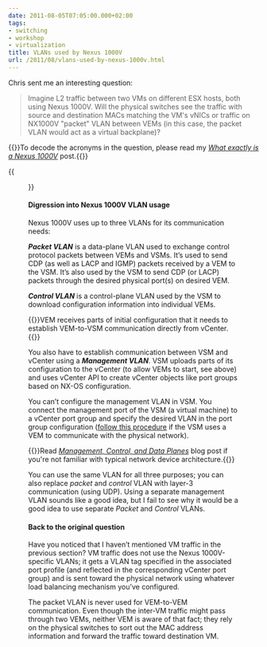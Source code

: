 ```yaml
---
date: 2011-08-05T07:05:00.000+02:00
tags:
- switching
- workshop
- virtualization
title: VLANs used by Nexus 1000V
url: /2011/08/vlans-used-by-nexus-1000v.html
---
```


Chris sent me an interesting question:

> Imagine L2 traffic between two VMs on different ESX hosts, both using Nexus 1000V. Will the physical switches see the traffic with source and destination MACs matching the VM's vNICs or traffic on NX1000V "packet" VLAN between VEMs (in this case, the packet VLAN would act as a virtual backplane)?

{{<note>}}To decode the acronyms in the question, please read my [*What exactly is a Nexus 1000V*](https://blog.ipspace.net/2011/06/what-exactly-is-nexus-1000v.html) post.{{</note>}}
<!--more-->
{{<figure src="/2011/08/s320-NX1K_VLAN.png" caption="VLANs used by Nexus 1000V">}}

#### Digression into Nexus 1000V VLAN usage

Nexus 1000V uses up to three VLANs for its communication needs:

***Packet VLAN*** is a data-plane VLAN used to exchange control protocol packets between VEMs and VSMs. It’s used to send CDP (as well as LACP and IGMP) packets received by a VEM to the VSM. It’s also used by the VSM to send CDP (or LACP) packets through the desired physical port(s) on desired VEM.

***Control VLAN*** is a control-plane VLAN used by the VSM to download configuration information into individual VEMs.

{{<note info>}}VEM receives parts of initial configuration that it needs to establish VEM-to-VSM communication directly from vCenter.{{</note>}}

You also have to establish communication between VSM and vCenter using a ***Management VLAN***. VSM uploads parts of its configuration to the vCenter (to allow VEMs to start, see above) and uses vCenter API to create vCenter objects like port groups based on NX-OS configuration.

You can’t configure the management VLAN in VSM. You connect the management port of the VSM (a virtual machine) to a vCenter port group and specify the desired VLAN in the port group configuration ([follow this procedure](http://www.cisco.com/en/US/docs/switches/datacenter/nexus1000/sw/4_0_4_s_v_1_3/getting_started/configuration/guide/n1000v_gsg_5vsm_behind_vem.pdf) if the VSM uses a VEM to communicate with the physical network).

{{<note info>}}Read *[Management, Control, and Data Planes](/2013/08/management-control-and-data-planes-in.html)* blog post if you're not familiar with typical network device architecture.{{</note>}}

You can use the same VLAN for all three purposes; you can also replace *packet* and *control* VLAN with layer-3 communication (using UDP). Using a separate management VLAN sounds like a good idea, but I fail to see why it would be a good idea to use separate *Packet* and *Control* VLANs.

#### Back to the original question

Have you noticed that I haven’t mentioned VM traffic in the previous section? VM traffic does not use the Nexus 1000V-specific VLANs; it gets a VLAN tag specified in the associated port profile (and reflected in the corresponding vCenter port group) and is sent toward the physical network using whatever load balancing mechanism you’ve configured.

The packet VLAN is never used for VEM-to-VEM communication. Even though the inter-VM traffic might pass through two VEMs, neither VEM is aware of that fact; they rely on the physical switches to sort out the MAC address information and forward the traffic toward destination VM.
